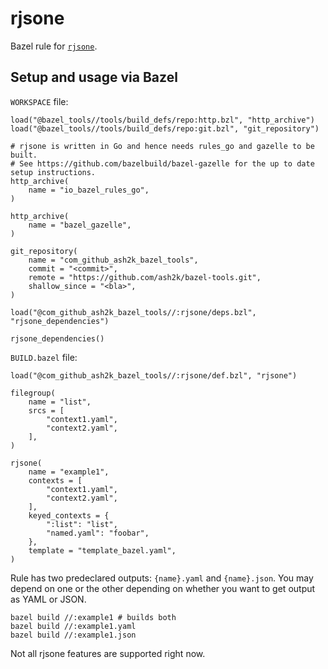 # rjsone

Bazel rule for [`rjsone`](https://github.com/wryun/rjsone).

## Setup and usage via Bazel

`WORKSPACE` file:

```bzl
load("@bazel_tools//tools/build_defs/repo:http.bzl", "http_archive")
load("@bazel_tools//tools/build_defs/repo:git.bzl", "git_repository")

# rjsone is written in Go and hence needs rules_go and gazelle to be built.
# See https://github.com/bazelbuild/bazel-gazelle for the up to date setup instructions.
http_archive(
    name = "io_bazel_rules_go",
)

http_archive(
    name = "bazel_gazelle",
)

git_repository(
    name = "com_github_ash2k_bazel_tools",
    commit = "<commit>",
    remote = "https://github.com/ash2k/bazel-tools.git",
    shallow_since = "<bla>",
)

load("@com_github_ash2k_bazel_tools//:rjsone/deps.bzl", "rjsone_dependencies")

rjsone_dependencies()
```

`BUILD.bazel` file:

```bzl
load("@com_github_ash2k_bazel_tools//:rjsone/def.bzl", "rjsone")

filegroup(
    name = "list",
    srcs = [
        "context1.yaml",
        "context2.yaml",
    ],
)

rjsone(
    name = "example1",
    contexts = [
        "context1.yaml",
        "context2.yaml",
    ],
    keyed_contexts = {
        ":list": "list",
        "named.yaml": "foobar",
    },
    template = "template_bazel.yaml",
)
```

Rule has two predeclared outputs: `{name}.yaml` and `{name}.json`. You may depend on one or the other depending on
whether you want to get output as YAML or JSON.

```console
bazel build //:example1 # builds both
bazel build //:example1.yaml
bazel build //:example1.json
```

Not all rjsone features are supported right now.
